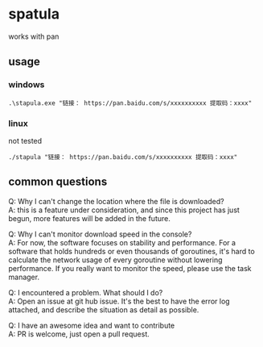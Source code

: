 # spatula
works with pan
## usage
### windows
```shell script
.\stapula.exe "链接： https://pan.baidu.com/s/xxxxxxxxxx 提取码：xxxx"
```
### linux
not tested
```shell script
./stapula "链接： https://pan.baidu.com/s/xxxxxxxxxx 提取码：xxxx"
```
## common questions
Q: Why I can't change the location where the file is downloaded?  
A: this is a feature under consideration, and since this project has just begun, more features will be added in the future.

Q: Why I can't monitor download speed in the console?    
A: For now, the software focuses on stability and performance. For a software that holds hundreds or even thousands of goroutines, it's hard to calculate the network usage of every goroutine without lowering performance. If you really want to monitor the speed, please use the task manager.    

Q: I encountered a problem. What should I do?    
A: Open an issue at git hub issue. It's the best to have the error log attached, and describe the situation as detail as possible.    

Q: I have an awesome idea and want to contribute    
A: PR is welcome, just open a pull request.
